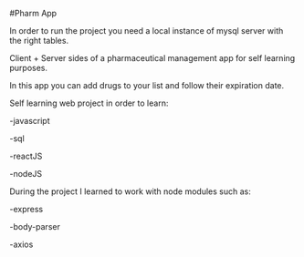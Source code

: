 #Pharm App


In order to run the project you need a local instance of mysql server with the right tables.

Client + Server sides of a pharmaceutical management app for self learning purposes.

In this app you can add drugs to your list and follow their expiration date.

Self learning web project in order to learn:

 -javascript 

 -sql 

 -reactJS 

 -nodeJS

During the project I learned to work with node modules such as:

 -express

 -body-parser

 -axios
